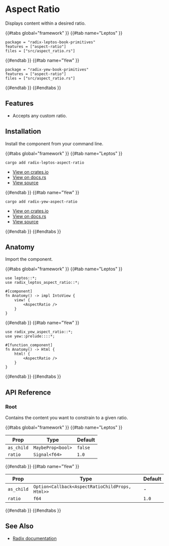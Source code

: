 # Aspect Ratio

Displays content within a desired ratio.

{{#tabs global="framework" }}
{{#tab name="Leptos" }}

```toml,trunk
package = "radix-leptos-book-primitives"
features = ["aspect-ratio"]
files = ["src/aspect_ratio.rs"]
```

{{#endtab }}
{{#tab name="Yew" }}

```toml,trunk
package = "radix-yew-book-primitives"
features = ["aspect-ratio"]
files = ["src/aspect_ratio.rs"]
```

{{#endtab }}
{{#endtabs }}

## Features

-   Accepts any custom ratio.

## Installation

Install the component from your command line.

{{#tabs global="framework" }}
{{#tab name="Leptos" }}

```shell
cargo add radix-leptos-aspect-ratio
```

-   [View on crates.io](https://crates.io/crates/radix-leptos-aspect-ratio)
-   [View on docs.rs](https://docs.rs/radix-leptos-aspect-ratio/latest/radix_leptos_aspect_ratio/)
-   [View source](https://github.com/RustForWeb/radix/tree/main/packages/primitives/leptos/aspect-ratio)

{{#endtab }}
{{#tab name="Yew" }}

```shell
cargo add radix-yew-aspect-ratio
```

-   [View on crates.io](https://crates.io/crates/radix-yew-aspect-ratio)
-   [View on docs.rs](https://docs.rs/radix-yew-aspect-ratio/latest/radix_yew_aspect_ratio/)
-   [View source](https://github.com/RustForWeb/radix/tree/main/packages/primitives/yew/aspect-ratio)

{{#endtab }}
{{#endtabs }}

## Anatomy

Import the component.

{{#tabs global="framework" }}
{{#tab name="Leptos" }}

```rust,ignore
use leptos::*;
use radix_leptos_aspect_ratio::*;

#[component]
fn Anatomy() -> impl IntoView {
    view! {
        <AspectRatio />
    }
}
```

{{#endtab }}
{{#tab name="Yew" }}

```rust,ignore
use radix_yew_aspect_ratio::*;
use yew::prelude::::*;

#[function_component]
fn Anatomy() -> Html {
    html! {
        <AspectRatio />
    }
}
```

{{#endtab }}
{{#endtabs }}

## API Reference

### Root

Contains the content you want to constrain to a given ratio.

{{#tabs global="framework" }}
{{#tab name="Leptos" }}

| Prop       | Type              | Default |
| ---------- | ----------------- | ------- |
| `as_child` | `MaybeProp<bool>` | `false` |
| `ratio`    | `Signal<f64>`     | `1.0`   |

{{#endtab }}
{{#tab name="Yew" }}

| Prop       | Type                                            | Default |
| ---------- | ----------------------------------------------- | ------- |
| `as_child` | `Option<Callback<AspectRatioChildProps, Html>>` | -       |
| `ratio`    | `f64`                                           | `1.0`   |

{{#endtab }}
{{#endtabs }}

## See Also

-   [Radix documentation](https://www.radix-ui.com/primitives/docs/components/aspect-ratio)
